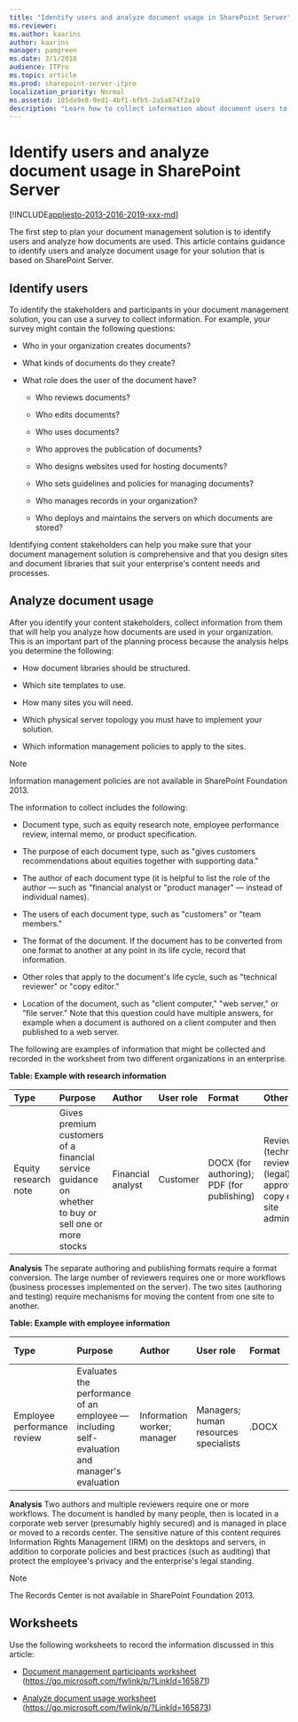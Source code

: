 ```yaml
---
title: "Identify users and analyze document usage in SharePoint Server"
ms.reviewer: 
ms.author: kaarins
author: kaarins
manager: pamgreen
ms.date: 3/1/2018
audience: ITPro
ms.topic: article
ms.prod: sharepoint-server-itpro
localization_priority: Normal
ms.assetid: 185da9e8-9ed1-4bf1-bfb5-2a5a874f2a19
description: "Learn how to collect information about document users to plan your SharePoint Server document management solution."
---
```


# Identify users and analyze document usage in SharePoint Server

[!INCLUDE[appliesto-2013-2016-2019-xxx-md](../includes/appliesto-2013-2016-2019-xxx-md.md)]
  
The first step to plan your document management solution is to identify users and analyze how documents are used. This article contains guidance to identify users and analyze document usage for your solution that is based on SharePoint Server.
  
## Identify users
<a name="section1"> </a>

To identify the stakeholders and participants in your document management solution, you can use a survey to collect information. For example, your survey might contain the following questions:
  
- Who in your organization creates documents?
    
- What kinds of documents do they create?
    
- What role does the user of the document have?
    
  - Who reviews documents?
    
  - Who edits documents?
    
  - Who uses documents?
    
  - Who approves the publication of documents?
    
  - Who designs websites used for hosting documents?
    
  - Who sets guidelines and policies for managing documents?
    
  - Who manages records in your organization?
    
  - Who deploys and maintains the servers on which documents are stored?
    
Identifying content stakeholders can help you make sure that your document management solution is comprehensive and that you design sites and document libraries that suit your enterprise's content needs and processes.
  
## Analyze document usage
<a name="section2"> </a>

After you identify your content stakeholders, collect information from them that will help you analyze how documents are used in your organization. This is an important part of the planning process because the analysis helps you determine the following:
  
- How document libraries should be structured.
    
- Which site templates to use.
    
- How many sites you will need.
    
- Which physical server topology you must have to implement your solution.
    
- Which information management policies to apply to the sites.
    
> [!NOTE]
> Information management policies are not available in SharePoint Foundation 2013. 
  
The information to collect includes the following:
  
- Document type, such as equity research note, employee performance review, internal memo, or product specification.
    
- The purpose of each document type, such as "gives customers recommendations about equities together with supporting data."
    
- The author of each document type (it is helpful to list the role of the author — such as "financial analyst or "product manager" — instead of individual names).
    
- The users of each document type, such as "customers" or "team members."
    
- The format of the document. If the document has to be converted from one format to another at any point in its life cycle, record that information.
    
- Other roles that apply to the document's life cycle, such as "technical reviewer" or "copy editor."
    
- Location of the document, such as "client computer," "web server," or "file server." Note that this question could have multiple answers, for example when a document is authored on a client computer and then published to a web server.
    
The following are examples of information that might be collected and recorded in the worksheet from two different organizations in an enterprise.
  
**Table: Example with research information**

|**Type**|**Purpose**|**Author**|**User role**|**Format**|**Other roles**|**Location**|
|:-----|:-----|:-----|:-----|:-----|:-----|:-----|
|Equity research note  <br/> |Gives premium customers of a financial service guidance on whether to buy or sell one or more stocks  <br/> |Financial analyst  <br/> |Customer  <br/> |DOCX (for authoring); PDF (for publishing)  <br/> |Reviewer (technical); reviewer (legal); approver; copy editor; site administrator  <br/> | Authoring site  <br/>  Testing site  <br/> |
   
 **Analysis** The separate authoring and publishing formats require a format conversion. The large number of reviewers requires one or more workflows (business processes implemented on the server). The two sites (authoring and testing) require mechanisms for moving the content from one site to another. 
  
**Table: Example with employee information**

|**Type**|**Purpose**|**Author**|**User role**|**Format**|**Other roles**|**Location**|
|:-----|:-----|:-----|:-----|:-----|:-----|:-----|
|Employee performance review  <br/> |Evaluates the performance of an employee — including self-evaluation and manager's evaluation  <br/> |Information worker; manager  <br/> |Managers; human resources specialists  <br/> |.DOCX  <br/> |Reviewer (human resources); reviewer (legal); approver (upper manager); records manager  <br/> | Client computer  <br/>  E-mail server (as attachment)  <br/>  Corporate web server  <br/>  Corporate records center  <br/> |
   
 **Analysis** Two authors and multiple reviewers require one or more workflows. The document is handled by many people, then is located in a corporate web server (presumably highly secured) and is managed in place or moved to a records center. The sensitive nature of this content requires Information Rights Management (IRM) on the desktops and servers, in addition to corporate policies and best practices (such as auditing) that protect the employee's privacy and the enterprise's legal standing. 
  
> [!NOTE]
> The Records Center is not available in SharePoint Foundation 2013. 
  
## Worksheets
<a name="worksheets"> </a>

Use the following worksheets to record the information discussed in this article:
  
- [Document management participants worksheet](https://go.microsoft.com/fwlink/p/?LinkId=165871) (https://go.microsoft.com/fwlink/p/?LinkId=165871) 
    
- [Analyze document usage worksheet](https://go.microsoft.com/fwlink/p/?LinkId=165873) (https://go.microsoft.com/fwlink/p/?LinkId=165873) 
    

